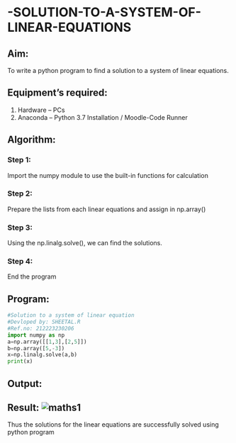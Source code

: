 
# -SOLUTION-TO-A-SYSTEM-OF-LINEAR-EQUATIONS
## Aim:
To write a python program to find a solution to a system of linear equations.
## Equipment’s required:
1. 	Hardware – PCs
2. 	Anaconda – Python 3.7 Installation / Moodle-Code Runner
## Algorithm:
### Step 1: 
Import the numpy module to use the built-in functions for calculation
### Step 2: 
Prepare the lists from each linear equations and assign in np.array()
### Step 3: 
Using the np.linalg.solve(), we can find the solutions.
### Step 4: 
End the program
## Program:
``` python
#Solution to a system of linear equation
#Devloped by: SHEETAL.R
#Ref.no: 212223230206
import numpy as np
a=np.array([[1,3],[2,5]])
b=np.array([5,-3])
x=np.linalg.solve(a,b)
print(x)
```

## Output:

## Result: ![maths1](https://github.com/Sheetalshee/-SOLUTION-TO-A-SYSTEM-OF-LINEAR-EQUATIONS/assets/144979107/1de1a1cf-4ff4-4c98-b90c-9d11bb84ef64)

Thus the solutions for the linear equations are successfully solved using python program

